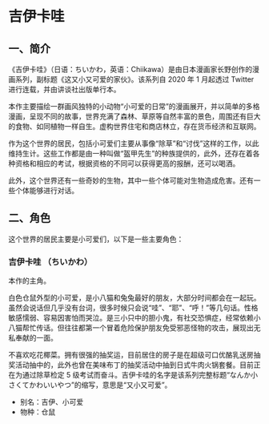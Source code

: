 # 吉伊卡哇

## 一、简介

《吉伊卡哇》（日语：ちいかわ，英语：Chiikawa）是由日本漫画家长野创作的漫画系列，副标题《这又小又可爱的家伙》。该系列自 2020 年 1 月起透过 Twitter 进行连载，并由讲谈社出版单行本。

本作主要描绘一群画风独特的小动物“小可爱的日常”的漫画展开，并以简单的多格漫画，呈现不同的故事，世界充满了森林、草原等自然丰富的景色，周围还有巨大的食物、如同植物一样自生。虚构世界住宅和商店林立，存在货币经济和互联网。

作为这个世界的居民，包括小可爱们主要从事像“除草”和“讨伐”这样的工作，以此维持生计。这些工作都是由一种叫做“盔甲先生”的种族提供的，此外，还存在着各种资格和相应的考试，根据资格的不同可以获得更高的报酬，还可以喝酒。

此外，这个世界还有一些奇妙的生物，其中一些个体可能对生物造成危害。还有一些个体能够进行对话。

## 二、角色

这个世界的居民主要是小可爱们，以下是一些主要角色：

### 吉伊卡哇 （ちいかわ）

本作的主角。

白色仓鼠外型的小可爱，是小八猫和兔兔最好的朋友，大部分时间都会在一起玩。虽然会说话但几乎没有台词，很多时候只会说“哇”、“耶”、“呼！”等几句话。性格敏感懦弱、容易因害怕而哭泣。是三小只中的胆小鬼，有社交恐惧症，经常依赖小八猫帮忙传话。但往往都第一个冒着危险保护朋友免受邪恶怪物的攻击，展现出无私奉献的一面。

不喜欢吃花椰菜。拥有很强的抽奖运，目前居住的房子是在超级可口优酪乳送房抽奖活动抽中的，此外也曾在美味布丁的抽奖活动中抽到日式牛肉火锅套餐。目前正在为通过除草检定 5 级考试而奋斗。吉伊卡哇的名字是该系列完整标题“なんか小さくてかわいいやつ”的缩写，意思是“又小又可爱”。

- 别名：吉伊、小可爱
- 物种：仓鼠
